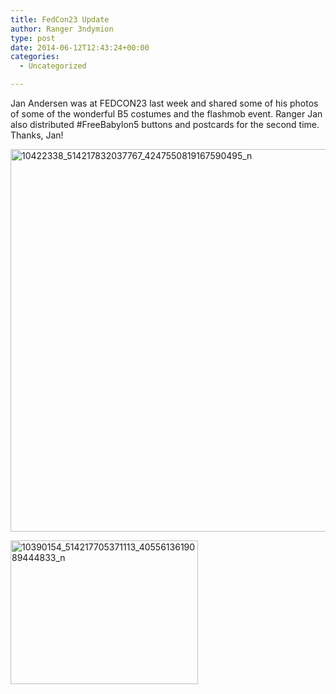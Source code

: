 ```yaml
---
title: FedCon23 Update
author: Ranger 3ndymion
type: post
date: 2014-06-12T12:43:24+00:00
categories:
  - Uncategorized

---
```

Jan Andersen was at FEDCON23 last week and shared some of his photos of some of the wonderful B5 costumes and the flashmob event. Ranger Jan also distributed #FreeBabylon5 buttons and postcards for the second time. Thanks, Jan!

[<img src="http://freeb5:8888/wp-content/uploads/2014/06/10422338_514217832037767_4247550819167590495_n.jpg" alt="10422338_514217832037767_4247550819167590495_n" width="800" height="612" class="alignnone size-full wp-image-638" />][1]

[<img src="http://freeb5:8888/wp-content/uploads/2014/06/10390154_514217705371113_4055613619089444833_n-300x230.jpg" alt="10390154_514217705371113_4055613619089444833_n" width="300" height="230" class="alignnone size-medium wp-image-640" />][2]

 [1]: http://freeb5:8888/wp-content/uploads/2014/06/10422338_514217832037767_4247550819167590495_n.jpg
 [2]: http://freeb5:8888/wp-content/uploads/2014/06/10390154_514217705371113_4055613619089444833_n.jpg
